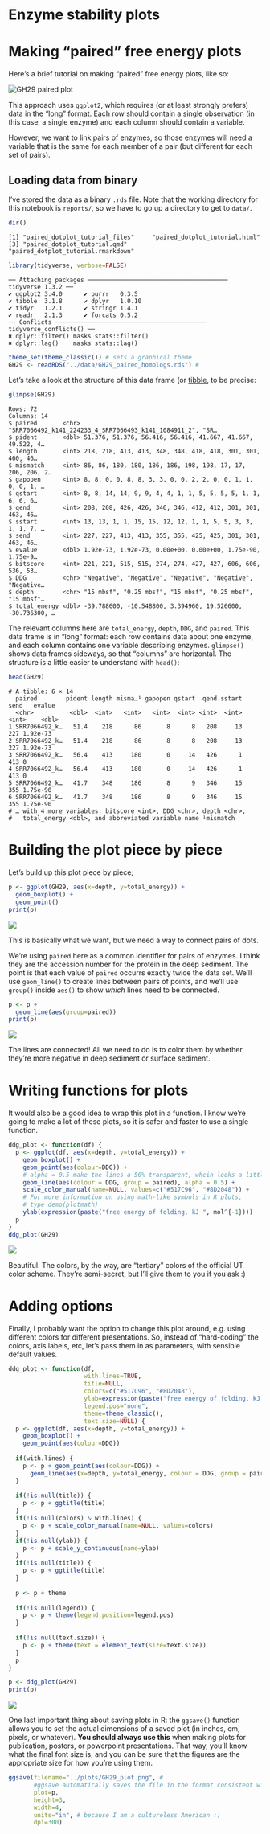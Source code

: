 Enzyme stability plots
================

# Making “paired” free energy plots

Here’s a brief tutorial on making “paired” free energy plots, like so:

![GH29 paired plot](../plots/GH29.png)

This approach uses `ggplot2`, which requires (or at least strongly
prefers) data in the “long” format. Each row should contain a single
observation (in this case, a single enzyme) and each column should
contain a variable.

However, we want to link pairs of enzymes, so those enzymes will need a
variable that is the same for each member of a pair (but different for
each set of pairs).

## Loading data from binary

I’ve stored the data as a binary `.rds` file. Note that the working
directory for this notebook is `reports/`, so we have to go up a
directory to get to `data/`.

``` r
dir()
```

    [1] "paired_dotplot_tutorial_files"     "paired_dotplot_tutorial.html"     
    [3] "paired_dotplot_tutorial.qmd"       "paired_dotplot_tutorial.rmarkdown"

``` r
library(tidyverse, verbose=FALSE)
```

    ── Attaching packages ─────────────────────────────────────── tidyverse 1.3.2 ──
    ✔ ggplot2 3.4.0      ✔ purrr   0.3.5 
    ✔ tibble  3.1.8      ✔ dplyr   1.0.10
    ✔ tidyr   1.2.1      ✔ stringr 1.4.1 
    ✔ readr   2.1.3      ✔ forcats 0.5.2 
    ── Conflicts ────────────────────────────────────────── tidyverse_conflicts() ──
    ✖ dplyr::filter() masks stats::filter()
    ✖ dplyr::lag()    masks stats::lag()

``` r
theme_set(theme_classic()) # sets a graphical theme
GH29 <- readRDS("../data/GH29_paired_homologs.rds") #
```

Let’s take a look at the structure of this data frame (or
[tibble](https://tibble.tidyverse.org/), to be precise:

``` r
glimpse(GH29)
```

    Rows: 72
    Columns: 14
    $ paired       <chr> "SRR7066492_k141_224233_4_SRR7066493_k141_1084911_2", "SR…
    $ pident       <dbl> 51.376, 51.376, 56.416, 56.416, 41.667, 41.667, 49.522, 4…
    $ length       <int> 218, 218, 413, 413, 348, 348, 418, 418, 301, 301, 460, 46…
    $ mismatch     <int> 86, 86, 180, 180, 186, 186, 198, 198, 17, 17, 206, 206, 2…
    $ gapopen      <int> 8, 8, 0, 0, 8, 8, 3, 3, 0, 0, 2, 2, 0, 0, 1, 1, 0, 0, 1, …
    $ qstart       <int> 8, 8, 14, 14, 9, 9, 4, 4, 1, 1, 5, 5, 5, 5, 1, 1, 6, 6, 6…
    $ qend         <int> 208, 208, 426, 426, 346, 346, 412, 412, 301, 301, 463, 46…
    $ sstart       <int> 13, 13, 1, 1, 15, 15, 12, 12, 1, 1, 5, 5, 3, 3, 1, 1, 7, …
    $ send         <int> 227, 227, 413, 413, 355, 355, 425, 425, 301, 301, 463, 46…
    $ evalue       <dbl> 1.92e-73, 1.92e-73, 0.00e+00, 0.00e+00, 1.75e-90, 1.75e-9…
    $ bitscore     <int> 221, 221, 515, 515, 274, 274, 427, 427, 606, 606, 536, 53…
    $ DDG          <chr> "Negative", "Negative", "Negative", "Negative", "Negative…
    $ depth        <chr> "15 mbsf", "0.25 mbsf", "15 mbsf", "0.25 mbsf", "15 mbsf"…
    $ total_energy <dbl> -39.788600, -10.548800, 3.394960, 19.526600, -30.736300, …

The relevant columns here are `total_energy`, `depth`, `DDG`, and
`paired`. This data frame is in “long” format: each row contains data
about one enzyme, and each column contains one variable describing
enzymes. `glimpse()` shows data frames sideways, so that “columns” are
horizontal. The structure is a little easier to understand with
`head()`:

``` r
head(GH29)
```

    # A tibble: 6 × 14
      paired        pident length misma…¹ gapopen qstart  qend sstart  send   evalue
      <chr>          <dbl>  <int>   <int>   <int>  <int> <int>  <int> <int>    <dbl>
    1 SRR7066492_k…   51.4    218      86       8      8   208     13   227 1.92e-73
    2 SRR7066492_k…   51.4    218      86       8      8   208     13   227 1.92e-73
    3 SRR7066492_k…   56.4    413     180       0     14   426      1   413 0       
    4 SRR7066492_k…   56.4    413     180       0     14   426      1   413 0       
    5 SRR7066492_k…   41.7    348     186       8      9   346     15   355 1.75e-90
    6 SRR7066492_k…   41.7    348     186       8      9   346     15   355 1.75e-90
    # … with 4 more variables: bitscore <int>, DDG <chr>, depth <chr>,
    #   total_energy <dbl>, and abbreviated variable name ¹​mismatch

# Building the plot piece by piece

Let’s build up this plot piece by piece;

``` r
p <- ggplot(GH29, aes(x=depth, y=total_energy)) + 
  geom_boxplot() + 
  geom_point() 
print(p)
```

![](paired_dotplot_tutorial_files/figure-gfm/unnamed-chunk-5-1.png)

This is basically what we want, but we need a way to connect pairs of
dots.

We’re using `paired` here as a common identifier for pairs of enzymes. I
think they are the accession number for the protein in the deep
sediment. The point is that each value of `paired` occurrs exactly twice
the data set. We’ll use `geom_line()` to create lines between pairs of
points, and we’ll use `group()` inside `aes()` to show *which* lines
need to be connected.

``` r
p <- p + 
  geom_line(aes(group=paired))
print(p)
```

![](paired_dotplot_tutorial_files/figure-gfm/unnamed-chunk-6-1.png)

The lines are connected! All we need to do is to color them by whether
they’re more negative in deep sediment or surface sediment.

# Writing functions for plots

It would also be a good idea to wrap this plot in a function. I know
we’re going to make a lot of these plots, so it is safer and faster to
use a single function.

``` r
ddg_plot <- function(df) {
  p <- ggplot(df, aes(x=depth, y=total_energy)) +
    geom_boxplot() + 
    geom_point(aes(colour=DDG)) + 
    # alpha = 0.5 make the lines a 50% transparent, whcih looks a little nicer
    geom_line(aes(colour = DDG, group = paired), alpha = 0.5) +
    scale_color_manual(name=NULL, values=c("#517C96", "#8D2048")) +
    # For more information on using math-like symbols in R plots,
    # type demo(plotmath)
    ylab(expression(paste("free energy of folding, kJ ", mol^{-1})))
  p
}
ddg_plot(GH29)
```

![](paired_dotplot_tutorial_files/figure-gfm/unnamed-chunk-7-1.png)

Beautiful. The colors, by the way, are “tertiary” colors of the official
UT color scheme. They’re semi-secret, but I’ll give them to you if you
ask :)

# Adding options

Finally, I probably want the option to change this plot around,
e.g. using different colors for different presentations. So, instead of
“hard-coding” the colors, axis labels, etc, let’s pass them in as
parameters, with sensible default values.

``` r
ddg_plot <- function(df, 
                     with.lines=TRUE,
                     title=NULL, 
                     colors=c("#517C96", "#8D2048"), 
                     ylab=expression(paste("free energy of folding, kJ ", mol^{-1})), 
                     legend.pos="none", 
                     theme=theme_classic(),
                     text.size=NULL) {
  p <- ggplot(df, aes(x=depth, y=total_energy)) +
    geom_boxplot() + 
    geom_point(aes(colour=DDG)) 
  
  if(with.lines) {
    p <- p + geom_point(aes(colour=DDG)) +
      geom_line(aes(x=depth, y=total_energy, colour = DDG, group = paired), alpha = 0.5) 
  }
  
  if(!is.null(title)) {
    p <- p + ggtitle(title)
  }
  if(!is.null(colors) & with.lines) {
    p <- p + scale_color_manual(name=NULL, values=colors)
  }
  if(!is.null(ylab)) {
    p <- p + scale_y_continuous(name=ylab)
  }
  if(!is.null(title)) {
    p <- p + ggtitle(title)
  }
  
  p <- p + theme
  
  if(!is.null(legend)) {
    p <- p + theme(legend.position=legend.pos)
  }
  
  if(!is.null(text.size)) {
    p <- p + theme(text = element_text(size=text.size))
  }
  p
}

p <- ddg_plot(GH29)
print(p)
```

![](paired_dotplot_tutorial_files/figure-gfm/unnamed-chunk-8-1.png)

One last important thing about saving plots in R: the `ggsave()`
function allows you to set the actual dimensions of a saved plot (in
inches, cm, pixels, or whatever). **You should always use this** when
making plots for publication, posters, or powerpoint presentations. That
way, you’ll know what the final font size is, and you can be sure that
the figures are the appropriate size for how you’re using them.

``` r
ggsave(filename="../plots/GH29_plot.png", #
       #ggsave automatically saves the file in the format consistent with the filename
       plot=p, 
       height=3, 
       width=4, 
       units="in", # because I am a cultureless American :)
       dpi=300) 
```

